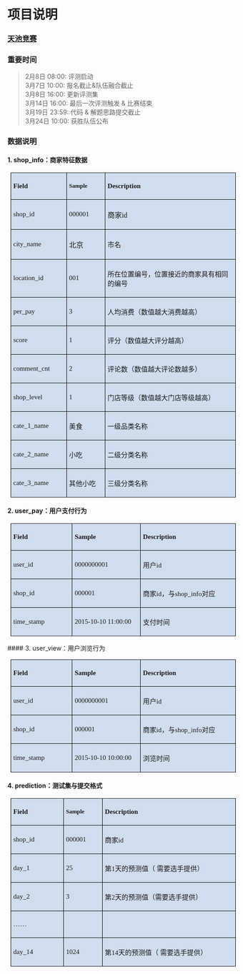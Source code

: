 # 项目说明
### [天池竞赛](https://tianchi.shuju.aliyun.com/competition/introduction.htm?spm=5176.100065.200879.2.OexTfv&raceId=231591)
### 重要时间
>2月8日  08:00: 评测启动  
3月7日  10:00: 报名截止&队伍融合截止  
3月8日  16:00: 更新评测集  
3月14日 16:00: 最后一次评测触发  & 比赛结束  
3月19日 23:59: 代码 & 解题思路提交截止  
3月24日 10:00: 获胜队伍公布  

### 数据说明
#### 1. shop_info：商家特征数据
<table style="margin-left: 7px;background: rgb(208, 221, 239);border: none" width="418" border="1">
    <tbody>
        <tr style=";height:18px">
            <td style="width: 124px;border-width: 1px;border-color: black;background: transparent;padding: 5px;height: 18px" width="93">
                <p style="text-align:left">
                    <strong><span style="font-size:15px;font-family:'Microsoft YaHei'">Field</span></strong>
                </p>
            </td>
            <td style="width: 85px;border-top-width: 1px;border-right-width: 1px;border-bottom-width: 1px;border-top-color: black;border-right-color: black;border-bottom-color: black;border-left: none;background: transparent;padding: 5px;height: 18px" width="64">
                <p style="text-align:left">
                    <strong><span style="font-size:13px;font-family:'Microsoft YaHei'">Sample</span></strong>
                </p>
            </td>
            <td style="width: 348px;border-top-width: 1px;border-right-width: 1px;border-bottom-width: 1px;border-top-color: black;border-right-color: black;border-bottom-color: black;border-left: none;background: transparent;padding: 5px;height: 18px" width="261">
                <p style="text-align:left">
                    <strong><span style="font-size:15px;font-family:'Microsoft YaHei'">Description</span></strong>
                </p>
            </td>
        </tr>
        <tr style=";height:22px">
            <td style="width: 124px;border-right-width: 1px;border-bottom-width: 1px;border-left-width: 1px;border-right-color: black;border-bottom-color: black;border-left-color: black;border-top: none;background: transparent;padding: 5px;height: 22px" width="93">
                <p style="text-align:left">
                    <span style="font-size:15px;font-family:'Microsoft YaHei'">shop_id</span>
                </p>
            </td>
            <td style="width: 85px;border-top: none;border-left: none;border-bottom-width: 1px;border-bottom-color: black;border-right-width: 1px;border-right-color: black;background: transparent;padding: 5px;height: 22px" width="64">
                <p style="text-align:left">
                    <span style="font-size:15px;font-family:'Microsoft YaHei'">000001</span>
                </p>
            </td>
            <td style="width: 348px;border-top: none;border-left: none;border-bottom-width: 1px;border-bottom-color: black;border-right-width: 1px;border-right-color: black;background: transparent;padding: 5px;height: 22px" width="261">
                <p>
                    <span style="font-family:'Microsoft YaHei'">商家</span><span style="font-family:'Microsoft YaHei'">id</span>
                </p>
            </td>
        </tr>
        <tr style=";height:22px">
            <td style="width: 124px;border-right-width: 1px;border-bottom-width: 1px;border-left-width: 1px;border-right-color: black;border-bottom-color: black;border-left-color: black;border-top: none;background: transparent;padding: 5px;height: 22px" width="93">
                <p style="text-align:left">
                    <span style="font-size:15px;font-family:'Microsoft YaHei'">city_name</span>
                </p>
            </td>
            <td style="width: 85px;border-top: none;border-left: none;border-bottom-width: 1px;border-bottom-color: black;border-right-width: 1px;border-right-color: black;background: transparent;padding: 5px;height: 22px" width="64">
                <p style="text-align:left">
                    <span style="font-family:'Microsoft YaHei'">北京</span>
                </p>
            </td>
            <td style="width: 348px;border-top: none;border-left: none;border-bottom-width: 1px;border-bottom-color: black;border-right-width: 1px;border-right-color: black;background: transparent;padding: 5px;height: 22px" width="261">
                <p style="text-align:left">
                    <span style="font-size:15px;font-family:'Microsoft YaHei'">市名</span>
                </p>
            </td>
        </tr>
        <tr style=";height:22px">
            <td style="width: 124px;border-right-width: 1px;border-bottom-width: 1px;border-left-width: 1px;border-right-color: black;border-bottom-color: black;border-left-color: black;border-top: none;background: transparent;padding: 5px;height: 22px" width="93">
                <p style="text-align:left">
                    <span style="font-size:15px;font-family:'Microsoft YaHei'">location_id</span>
                </p>
            </td>
            <td style="width: 85px;border-top: none;border-left: none;border-bottom-width: 1px;border-bottom-color: black;border-right-width: 1px;border-right-color: black;background: transparent;padding: 5px;height: 22px" width="64">
                <p style="text-align:left">
                    <span style="font-size:15px;font-family:'Microsoft YaHei'">001</span>
                </p>
            </td>
            <td style="width: 348px;border-top: none;border-left: none;border-bottom-width: 1px;border-bottom-color: black;border-right-width: 1px;border-right-color: black;background: transparent;padding: 5px;height: 22px" width="261">
                <p style="text-align:left">
                    <span style="font-size:15px;font-family:'Microsoft YaHei'">所在位置编号，位置接近的商家具有相同的编号</span>
                </p>
            </td>
        </tr>
        <tr style=";height:22px">
            <td style="width: 124px;border-right-width: 1px;border-bottom-width: 1px;border-left-width: 1px;border-right-color: black;border-bottom-color: black;border-left-color: black;border-top: none;background: transparent;padding: 5px;height: 22px" width="93">
                <p style="text-align:left">
                    <span style="font-size:15px;font-family:'Microsoft YaHei'">per_pay</span>
                </p>
            </td>
            <td style="width: 85px;border-top: none;border-left: none;border-bottom-width: 1px;border-bottom-color: black;border-right-width: 1px;border-right-color: black;background: transparent;padding: 5px;height: 22px" width="64">
                <p style="text-align:left">
                    <span style="font-size:15px;font-family:'Microsoft YaHei'">3</span>
                </p>
            </td>
            <td style="width: 348px;border-top: none;border-left: none;border-bottom-width: 1px;border-bottom-color: black;border-right-width: 1px;border-right-color: black;background: transparent;padding: 5px;height: 22px" width="261">
                <p style="text-align:left">
                    <span style="font-size:15px;font-family:'Microsoft YaHei'">人均消费（</span><span style="font-size:15px;font-family:'Microsoft YaHei'">数值越大消费越高</span><span style="font-size:15px;font-family:   'Microsoft YaHei'">）</span>
                </p>
            </td>
        </tr>
        <tr style=";height:22px">
            <td style="width: 124px;border-right-width: 1px;border-bottom-width: 1px;border-left-width: 1px;border-right-color: black;border-bottom-color: black;border-left-color: black;border-top: none;background: transparent;padding: 5px;height: 22px" width="93">
                <p style="text-align:left">
                    <span style="font-size:15px;font-family:'Microsoft YaHei'">score</span>
                </p>
            </td>
            <td style="width: 85px;border-top: none;border-left: none;border-bottom-width: 1px;border-bottom-color: black;border-right-width: 1px;border-right-color: black;background: transparent;padding: 5px;height: 22px" width="64">
                <p style="text-align:left">
                    <span style="font-size:15px;font-family:'Microsoft YaHei'">1</span>
                </p>
            </td>
            <td style="width: 348px;border-top: none;border-left: none;border-bottom-width: 1px;border-bottom-color: black;border-right-width: 1px;border-right-color: black;background: transparent;padding: 5px;height: 22px" width="261">
                <p style="text-align:left">
                    <span style="font-size:15px;font-family:'Microsoft YaHei'">评分</span><span style="font-size:15px;font-family:'Microsoft YaHei'">（数值越大评分越高）</span>
                </p>
            </td>
        </tr>
        <tr style=";height:22px">
            <td style="width: 124px;border-right-width: 1px;border-bottom-width: 1px;border-left-width: 1px;border-right-color: black;border-bottom-color: black;border-left-color: black;border-top: none;background: transparent;padding: 5px;height: 22px" width="93">
                <p style="text-align:left">
                    <span style="font-size:15px;font-family:'Microsoft YaHei'">comment_cnt</span>
                </p>
            </td>
            <td style="width: 85px;border-top: none;border-left: none;border-bottom-width: 1px;border-bottom-color: black;border-right-width: 1px;border-right-color: black;background: transparent;padding: 5px;height: 22px" width="64">
                <p style="text-align:left">
                    <span style="font-size:15px;font-family:'Microsoft YaHei'">2</span>
                </p>
            </td>
            <td style="width: 348px;border-top: none;border-left: none;border-bottom-width: 1px;border-bottom-color: black;border-right-width: 1px;border-right-color: black;background: transparent;padding: 5px;height: 22px" width="261">
                <p style="text-align:left">
                    <span style="font-size:15px;font-family:'Microsoft YaHei'">评论数</span><span style="font-size:15px;font-family:'Microsoft YaHei'">（数值越大评论数越多）</span>
                </p>
            </td>
        </tr>
        <tr style=";height:22px">
            <td style="width: 124px;border-right-width: 1px;border-bottom-width: 1px;border-left-width: 1px;border-right-color: black;border-bottom-color: black;border-left-color: black;border-top: none;background: transparent;padding: 5px;height: 22px" width="93">
                <p style="text-align:left">
                    <span style="font-size:15px;font-family:'Microsoft YaHei'">shop_level</span>
                </p>
            </td>
            <td style="width: 85px;border-top: none;border-left: none;border-bottom-width: 1px;border-bottom-color: black;border-right-width: 1px;border-right-color: black;background: transparent;padding: 5px;height: 22px" width="64">
                <p style="text-align:left">
                    <span style="font-size:15px;font-family:'Microsoft YaHei'">1</span>
                </p>
            </td>
            <td style="width: 348px;border-top: none;border-left: none;border-bottom-width: 1px;border-bottom-color: black;border-right-width: 1px;border-right-color: black;background: transparent;padding: 5px;height: 22px" width="261">
                <p style="text-align:left">
                    <span style="font-size:15px;font-family:'Microsoft YaHei'">门店等级</span><span style="font-size:15px;font-family:'Microsoft YaHei'">（数值越大门店等级越高）</span>
                </p>
            </td>
        </tr>
        <tr style=";height:22px">
            <td style="width: 124px;border-right-width: 1px;border-bottom-width: 1px;border-left-width: 1px;border-right-color: black;border-bottom-color: black;border-left-color: black;border-top: none;background: transparent;padding: 5px;height: 22px" width="93">
                <p style="text-align:left">
                    <span style="font-size:15px;font-family:'Microsoft YaHei'">cate_1_name</span>
                </p>
            </td>
            <td style="width: 85px;border-top: none;border-left: none;border-bottom-width: 1px;border-bottom-color: black;border-right-width: 1px;border-right-color: black;background: transparent;padding: 5px;height: 22px" width="64">
                <p style="text-align:left">
                    <span style="font-size:15px;font-family:'Microsoft YaHei'">美食</span>
                </p>
            </td>
            <td style="width: 348px;border-top: none;border-left: none;border-bottom-width: 1px;border-bottom-color: black;border-right-width: 1px;border-right-color: black;background: transparent;padding: 5px;height: 22px" width="261">
                <p style="text-align:left">
                    <span style="font-size:15px;font-family:'Microsoft YaHei'">一级品类名称</span>
                </p>
            </td>
        </tr>
        <tr style=";height:22px">
            <td style="width: 124px;border-right-width: 1px;border-bottom-width: 1px;border-left-width: 1px;border-right-color: black;border-bottom-color: black;border-left-color: black;border-top: none;background: transparent;padding: 5px;height: 22px" width="93">
                <p style="text-align:left">
                    <span style="font-size:15px;font-family:'Microsoft YaHei'">cate_2_name</span>
                </p>
            </td>
            <td style="width: 85px;border-top: none;border-left: none;border-bottom-width: 1px;border-bottom-color: black;border-right-width: 1px;border-right-color: black;background: transparent;padding: 5px;height: 22px" width="64">
                <p style="text-align:left">
                    <span style="font-size:15px;font-family:'Microsoft YaHei'">小吃</span>
                </p>
            </td>
            <td style="width: 348px;border-top: none;border-left: none;border-bottom-width: 1px;border-bottom-color: black;border-right-width: 1px;border-right-color: black;background: transparent;padding: 5px;height: 22px" width="261">
                <p style="text-align:left">
                    <span style="font-size:15px;font-family:'Microsoft YaHei'">二级分类名称</span>
                </p>
            </td>
        </tr>
        <tr style=";height:22px">
            <td style="width: 124px;border-right-width: 1px;border-bottom-width: 1px;border-left-width: 1px;border-right-color: black;border-bottom-color: black;border-left-color: black;border-top: none;background: transparent;padding: 5px;height: 22px" width="93">
                <p style="text-align:left">
                    <span style="font-size:15px;font-family:'Microsoft YaHei'">cate_3_name</span>
                </p>
            </td>
            <td style="width: 85px;border-top: none;border-left: none;border-bottom-width: 1px;border-bottom-color: black;border-right-width: 1px;border-right-color: black;background: transparent;padding: 5px;height: 22px" width="64">
                <p style="text-align:left">
                    <span style="font-size:15px;font-family:'Microsoft YaHei'">其他小吃</span>
                </p>
            </td>
            <td style="width: 348px;border-top: none;border-left: none;border-bottom-width: 1px;border-bottom-color: black;border-right-width: 1px;border-right-color: black;background: transparent;padding: 5px;height: 22px" width="261">
                <p style="text-align:left">
                    <span style="font-size:15px;font-family:'Microsoft YaHei'">三级分类名称</span>
                </p>
            </td>
        </tr>
    </tbody>
</table>

#### 2. user_pay：用户支付行为
<table style="margin-left: 7px;background: rgb(208, 221, 239);border: none" width="418" border="1">
    <tbody>
        <tr style=";height:18px">
            <td style="width: 146px;border-width: 1px;border-color: black;background: transparent;padding: 5px;height: 18px" width="110">
                <p style="text-align:left">
                    <strong><span style="font-size:15px;font-family:'Microsoft YaHei'">Field</span></strong>
                </p>
            </td>
            <td style="width: 165px;border-top-width: 1px;border-right-width: 1px;border-bottom-width: 1px;border-top-color: black;border-right-color: black;border-bottom-color: black;border-left: none;background: transparent;padding: 5px;height: 18px" width="124">
                <p style="text-align:left">
                    <strong><span style="font-size:15px;font-family:'Microsoft YaHei'">Sample</span></strong>
                </p>
            </td>
            <td style="width: 246px;border-top-width: 1px;border-right-width: 1px;border-bottom-width: 1px;border-top-color: black;border-right-color: black;border-bottom-color: black;border-left: none;background: transparent;padding: 5px;height: 18px" width="184">
                <p style="text-align:left">
                    <strong><span style="font-size:15px;font-family:'Microsoft YaHei'">Description</span></strong>
                </p>
            </td>
        </tr>
        <tr style=";height:22px">
            <td style="width: 146px;border-right-width: 1px;border-bottom-width: 1px;border-left-width: 1px;border-right-color: black;border-bottom-color: black;border-left-color: black;border-top: none;background: transparent;padding: 5px;height: 22px" width="110">
                <p style="text-align:left">
                    <span style="font-size:15px;font-family:'Microsoft YaHei'">user_id</span>
                </p>
            </td>
            <td style="width: 165px;border-top: none;border-left: none;border-bottom-width: 1px;border-bottom-color: black;border-right-width: 1px;border-right-color: black;background: transparent;padding: 5px;height: 22px" width="124">
                <p style="text-align:left">
                    <span style="font-size:15px;font-family:'Microsoft YaHei'">0000000001</span>
                </p>
            </td>
            <td style="width: 246px;border-top: none;border-left: none;border-bottom-width: 1px;border-bottom-color: black;border-right-width: 1px;border-right-color: black;background: transparent;padding: 5px;height: 22px" width="184">
                <p style="text-align:left">
                    <span style="font-size:15px;font-family:'Microsoft YaHei'">用户</span><span style="font-size:15px;font-family:'Microsoft YaHei'">id</span>
                </p>
            </td>
        </tr>
        <tr style=";height:22px">
            <td style="width: 146px;border-right-width: 1px;border-bottom-width: 1px;border-left-width: 1px;border-right-color: black;border-bottom-color: black;border-left-color: black;border-top: none;background: transparent;padding: 5px;height: 22px" width="110">
                <p style="text-align:left">
                    <span style="font-size:15px;font-family:'Microsoft YaHei'">shop_id</span>
                </p>
            </td>
            <td style="width: 165px;border-top: none;border-left: none;border-bottom-width: 1px;border-bottom-color: black;border-right-width: 1px;border-right-color: black;background: transparent;padding: 5px;height: 22px" width="124">
                <p style="text-align:left">
                    <span style="font-size:15px;font-family:'Microsoft YaHei'">000001</span>
                </p>
            </td>
            <td style="width: 246px;border-top: none;border-left: none;border-bottom-width: 1px;border-bottom-color: black;border-right-width: 1px;border-right-color: black;background: transparent;padding: 5px;height: 22px" width="184">
                <p style="text-align:left">
                    <span style="font-size:15px;font-family:'Microsoft YaHei'">商家</span><span style="font-size:15px;font-family:'Microsoft YaHei'">id</span><span style="font-size:15px;font-family:'Microsoft YaHei'">，与</span><span style="font-size:15px;font-family:'Microsoft YaHei'">shop_info</span><span style="font-size:15px;font-family:'Microsoft YaHei'">对应</span>
                </p>
            </td>
        </tr>
        <tr style=";height:22px">
            <td style="width: 146px;border-right-width: 1px;border-bottom-width: 1px;border-left-width: 1px;border-right-color: black;border-bottom-color: black;border-left-color: black;border-top: none;background: transparent;padding: 5px;height: 22px" width="110">
                <p style="text-align:left">
                    <span style="font-size:15px;font-family:'Microsoft YaHei'">time_stamp</span>
                </p>
            </td>
            <td style="width: 165px;border-top: none;border-left: none;border-bottom-width: 1px;border-bottom-color: black;border-right-width: 1px;border-right-color: black;background: transparent;padding: 5px;height: 22px" width="124">
                <p style="text-align:left">
                    <span style="font-size:15px;font-family:'Microsoft YaHei'">2015-10-10 11:00:00</span>
                </p>
            </td>
            <td style="width: 246px;border-top: none;border-left: none;border-bottom-width: 1px;border-bottom-color: black;border-right-width: 1px;border-right-color: black;background: transparent;padding: 5px;height: 22px" width="184">
                <p style="text-align:left">
                    <span style="font-size:15px;font-family:'Microsoft YaHei'">支付时间</span>
                </p>
            </td>
        </tr>
    </tbody>
</table>
#### 3. user_view：用户浏览行为 
<table style="margin-left: 7px;background: rgb(208, 221, 239);border: none" width="418" border="1">
    <tbody>
        <tr style=";height:18px">
            <td style="width: 146px;border-width: 1px;border-color: black;background: transparent;padding: 5px;height: 18px" width="110">
                <p style="text-align:left">
                    <strong><span style="font-size:15px;font-family:'Microsoft YaHei'">Field</span></strong>
                </p>
            </td>
            <td style="width: 165px;border-top-width: 1px;border-right-width: 1px;border-bottom-width: 1px;border-top-color: black;border-right-color: black;border-bottom-color: black;border-left: none;background: transparent;padding: 5px;height: 18px" width="124">
                <p style="text-align:left">
                    <strong><span style="font-size:15px;font-family:'Microsoft YaHei'">Sample</span></strong>
                </p>
            </td>
            <td style="width: 246px;border-top-width: 1px;border-right-width: 1px;border-bottom-width: 1px;border-top-color: black;border-right-color: black;border-bottom-color: black;border-left: none;background: transparent;padding: 5px;height: 18px" width="184">
                <p style="text-align:left">
                    <strong><span style="font-size:15px;font-family:'Microsoft YaHei'">Description</span></strong>
                </p>
            </td>
        </tr>
        <tr style=";height:22px">
            <td style="width: 146px;border-right-width: 1px;border-bottom-width: 1px;border-left-width: 1px;border-right-color: black;border-bottom-color: black;border-left-color: black;border-top: none;background: transparent;padding: 5px;height: 22px" width="110">
                <p style="text-align:left">
                    <span style="font-size:15px;font-family:'Microsoft YaHei'">user_id</span>
                </p>
            </td>
            <td style="width: 165px;border-top: none;border-left: none;border-bottom-width: 1px;border-bottom-color: black;border-right-width: 1px;border-right-color: black;background: transparent;padding: 5px;height: 22px" width="124">
                <p style="text-align:left">
                    <span style="font-size:15px;font-family:'Microsoft YaHei'">0000000001</span>
                </p>
            </td>
            <td style="width: 246px;border-top: none;border-left: none;border-bottom-width: 1px;border-bottom-color: black;border-right-width: 1px;border-right-color: black;background: transparent;padding: 5px;height: 22px" width="184">
                <p style="text-align:left">
                    <span style="font-size:15px;font-family:'Microsoft YaHei'">用户</span><span style="font-size:15px;font-family:'Microsoft YaHei'">id</span>
                </p>
            </td>
        </tr>
        <tr style=";height:22px">
            <td style="width: 146px;border-right-width: 1px;border-bottom-width: 1px;border-left-width: 1px;border-right-color: black;border-bottom-color: black;border-left-color: black;border-top: none;background: transparent;padding: 5px;height: 22px" width="110">
                <p style="text-align:left">
                    <span style="font-size:15px;font-family:'Microsoft YaHei'">shop_id</span>
                </p>
            </td>
            <td style="width: 165px;border-top: none;border-left: none;border-bottom-width: 1px;border-bottom-color: black;border-right-width: 1px;border-right-color: black;background: transparent;padding: 5px;height: 22px" width="124">
                <p style="text-align:left">
                    <span style="font-size:15px;font-family:'Microsoft YaHei'">000001</span>
                </p>
            </td>
            <td style="width: 246px;border-top: none;border-left: none;border-bottom-width: 1px;border-bottom-color: black;border-right-width: 1px;border-right-color: black;background: transparent;padding: 5px;height: 22px" width="184">
                <p style="text-align:left">
                    <span style="font-size:15px;font-family:'Microsoft YaHei'">商家</span><span style="font-size:15px;font-family:'Microsoft YaHei'">id</span><span style="font-size:15px;font-family:'Microsoft YaHei'">，与</span><span style="font-size:15px;font-family:'Microsoft YaHei'">shop_info</span><span style="font-size:15px;font-family:'Microsoft YaHei'">对应</span>
                </p>
            </td>
        </tr>
        <tr style=";height:22px">
            <td style="width: 146px;border-right-width: 1px;border-bottom-width: 1px;border-left-width: 1px;border-right-color: black;border-bottom-color: black;border-left-color: black;border-top: none;background: transparent;padding: 5px;height: 22px" width="110">
                <p style="text-align:left">
                    <span style="font-size:15px;font-family:'Microsoft YaHei'">time_stamp</span>
                </p>
            </td>
            <td style="width: 165px;border-top: none;border-left: none;border-bottom-width: 1px;border-bottom-color: black;border-right-width: 1px;border-right-color: black;background: transparent;padding: 5px;height: 22px" width="124">
                <p style="text-align:left">
                    <span style="font-size:15px;font-family:'Microsoft YaHei'">2015-10-10 10:00:00</span>
                </p>
            </td>
            <td style="width: 246px;border-top: none;border-left: none;border-bottom-width: 1px;border-bottom-color: black;border-right-width: 1px;border-right-color: black;background: transparent;padding: 5px;height: 22px" width="184">
                <p style="text-align:left">
                    <span style="font-size:15px;font-family:'Microsoft YaHei'">浏览时间</span>
                </p>
            </td>
        </tr>
    </tbody>
</table>

#### 4. prediction：测试集与提交格式
<table style="margin-left: 7px;background: rgb(208, 221, 239);border: none" width="418" border="1">
    <tbody>
        <tr style=";height:18px">
            <td style="width: 124px;border-width: 1px;border-color: black;background: transparent;padding: 5px;height: 18px" width="93">
                <p style="text-align:left">
                    <strong><span style="font-size:15px;font-family:'Microsoft YaHei'">Field</span></strong>
                </p>
            </td>
            <td style="width: 85px;border-top-width: 1px;border-right-width: 1px;border-bottom-width: 1px;border-top-color: black;border-right-color: black;border-bottom-color: black;border-left: none;background: transparent;padding: 5px;height: 18px" width="64">
                <p style="text-align:left">
                    <strong><span style="font-size:13px;font-family:'Microsoft YaHei'">Sample</span></strong>
                </p>
            </td>
            <td style="width: 348px;border-top-width: 1px;border-right-width: 1px;border-bottom-width: 1px;border-top-color: black;border-right-color: black;border-bottom-color: black;border-left: none;background: transparent;padding: 5px;height: 18px" width="261">
                <p style="text-align:left">
                    <strong><span style="font-size:15px;font-family:'Microsoft YaHei'">Description</span></strong>
                </p>
            </td>
        </tr>
        <tr style=";height:22px">
            <td style="width: 124px;border-right-width: 1px;border-bottom-width: 1px;border-left-width: 1px;border-right-color: black;border-bottom-color: black;border-left-color: black;border-top: none;background: transparent;padding: 5px;height: 22px" width="93">
                <p style="text-align:left">
                    <span style="font-size:15px;font-family:'Microsoft YaHei'">shop_id</span>
                </p>
            </td>
            <td style="width: 85px;border-top: none;border-left: none;border-bottom-width: 1px;border-bottom-color: black;border-right-width: 1px;border-right-color: black;background: transparent;padding: 5px;height: 22px" width="64">
                <p style="text-align:left">
                    <span style="font-size:15px;font-family:'Microsoft YaHei'">000001</span>
                </p>
            </td>
            <td style="width: 348px;border-top: none;border-left: none;border-bottom-width: 1px;border-bottom-color: black;border-right-width: 1px;border-right-color: black;background: transparent;padding: 5px;height: 22px" width="261">
                <p style="text-align:left">
                    <span style="font-size:15px;font-family:'Microsoft YaHei'">商家</span><span style="font-size:15px;font-family:'Microsoft YaHei'">id</span>
                </p>
            </td>
        </tr>
        <tr style=";height:22px">
            <td style="width: 124px;border-right-width: 1px;border-bottom-width: 1px;border-left-width: 1px;border-right-color: black;border-bottom-color: black;border-left-color: black;border-top: none;background: transparent;padding: 5px;height: 22px" width="93">
                <p style="text-align:left">
                    <span style="font-size:15px;font-family:'Microsoft YaHei'">day_1</span>
                </p>
            </td>
            <td style="width: 85px;border-top: none;border-left: none;border-bottom-width: 1px;border-bottom-color: black;border-right-width: 1px;border-right-color: black;background: transparent;padding: 5px;height: 22px" width="64">
                <p style="text-align:left">
                    <span style="font-size:15px;font-family:'Microsoft YaHei'">25</span>
                </p>
            </td>
            <td style="width: 348px;border-top: none;border-left: none;border-bottom-width: 1px;border-bottom-color: black;border-right-width: 1px;border-right-color: black;background: transparent;padding: 5px;height: 22px" width="261">
                <p style="text-align:left">
                    <span style="font-size:15px;font-family:'Microsoft YaHei'">第</span><span style="font-size:15px;font-family:'Microsoft YaHei'">1</span><span style="font-size:15px;font-family:'Microsoft YaHei'">天的预测值（ 需要选手提供）</span>
                </p>
            </td>
        </tr>
        <tr style=";height:22px">
            <td style="width: 124px;border-right-width: 1px;border-bottom-width: 1px;border-left-width: 1px;border-right-color: black;border-bottom-color: black;border-left-color: black;border-top: none;background: transparent;padding: 5px;height: 22px" width="93">
                <p style="text-align:left">
                    <span style="font-size:15px;font-family:'Microsoft YaHei'">day_2</span>
                </p>
            </td>
            <td style="width: 85px;border-top: none;border-left: none;border-bottom-width: 1px;border-bottom-color: black;border-right-width: 1px;border-right-color: black;background: transparent;padding: 5px;height: 22px" width="64">
                <p style="text-align:left">
                    <span style="font-size:15px;font-family:'Microsoft YaHei'">3</span>
                </p>
            </td>
            <td style="width: 348px;border-top: none;border-left: none;border-bottom-width: 1px;border-bottom-color: black;border-right-width: 1px;border-right-color: black;background: transparent;padding: 5px;height: 22px" width="261">
                <p style="text-align:left">
                    <span style="font-size:15px;font-family:'Microsoft YaHei'">第</span><span style="font-size:15px;font-family:'Microsoft YaHei'">2</span><span style="font-size:15px;font-family:'Microsoft YaHei'">天的预测值（需要选手提供）</span>
                </p>
            </td>
        </tr>
        <tr style=";height:22px">
            <td style="width: 124px;border-right-width: 1px;border-bottom-width: 1px;border-left-width: 1px;border-right-color: black;border-bottom-color: black;border-left-color: black;border-top: none;background: transparent;padding: 5px;height: 22px" width="93">
                <p style="text-align:left">
                    <span style="font-size:15px;font-family:'Microsoft YaHei'">……</span>
                </p>
            </td>
            <td style="width: 85px;border-top: none;border-left: none;border-bottom-width: 1px;border-bottom-color: black;border-right-width: 1px;border-right-color: black;background: transparent;padding: 5px;height: 22px" width="64">
                <p style="text-align:left">
                    <span style="font-size:15px;font-family:'Microsoft YaHei'">&nbsp;</span>
                </p>
            </td>
            <td style="width: 348px;border-top: none;border-left: none;border-bottom-width: 1px;border-bottom-color: black;border-right-width: 1px;border-right-color: black;background: transparent;padding: 5px;height: 22px" width="261">
                <p style="text-align:left">
                    <span style="font-size:15px;font-family:'Microsoft YaHei'">&nbsp;</span>
                </p>
            </td>
        </tr>
        <tr style=";height:22px">
            <td style="width: 124px;border-right-width: 1px;border-bottom-width: 1px;border-left-width: 1px;border-right-color: black;border-bottom-color: black;border-left-color: black;border-top: none;background: transparent;padding: 5px;height: 22px" width="93">
                <p style="text-align:left">
                    <span style="font-size:15px;font-family:'Microsoft YaHei'">day_14</span>
                </p>
            </td>
            <td style="width: 85px;border-top: none;border-left: none;border-bottom-width: 1px;border-bottom-color: black;border-right-width: 1px;border-right-color: black;background: transparent;padding: 5px;height: 22px" width="64">
                <p style="text-align:left">
                    <span style="font-size:15px;font-family:'Microsoft YaHei'">1024</span>
                </p>
            </td>
            <td style="width: 348px;border-top: none;border-left: none;border-bottom-width: 1px;border-bottom-color: black;border-right-width: 1px;border-right-color: black;background: transparent;padding: 5px;height: 22px" width="261">
                <p style="text-align:left">
                    <span style="font-size:15px;font-family:'Microsoft YaHei'">第</span><span style="font-size:15px;font-family:'Microsoft YaHei'">14</span><span style="font-size:15px;font-family:'Microsoft YaHei'">天的预测值（ 需要选手提供）</span>
                </p>
            </td>
        </tr>
    </tbody>
</table>

